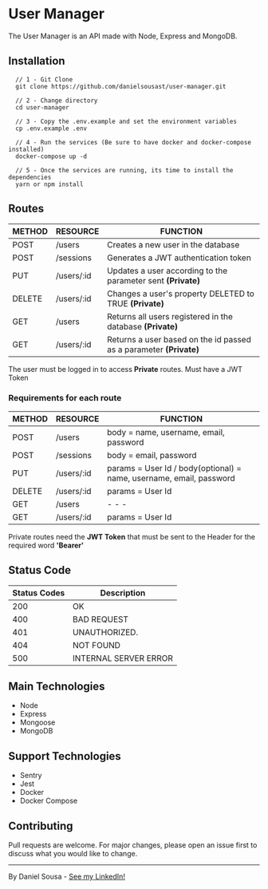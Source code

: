 # User Manager

The User Manager is an API made with Node, Express and MongoDB.

## Installation

```
  // 1 - Git Clone
  git clone https://github.com/danielsousast/user-manager.git

  // 2 - Change directory
  cd user-manager

  // 3 - Copy the .env.example and set the environment variables
  cp .env.example .env

  // 4 - Run the services (Be sure to have docker and docker-compose installed)
  docker-compose up -d

  // 5 - Once the services are running, its time to install the dependencies
  yarn or npm install

```

## Routes


| METHOD       | RESOURCE      | FUNCTION                                            |
| ------------ | --------------|-----------------------------------------------------|
|  POST        |  /users       | Creates a new user in the database                  |
|  POST        |  /sessions    | Generates a JWT authentication token                |
|  PUT         |  /users/:id   | Updates a user according to the parameter sent **(Private)**|
|  DELETE      |  /users/:id   | Changes a user's property DELETED to TRUE **(Private)**|
|  GET         |  /users       | Returns all users registered in the database **(Private)**|
|  GET         |  /users/:id   | Returns a user based on the id passed as a parameter **(Private)**|

The user must be logged in to access **Private** routes. Must have a JWT Token

### Requirements for each route
| METHOD       | RESOURCE      | FUNCTION                                            |
| ------------ | --------------|-----------------------------------------------------|
|  POST        |  /users       | body = name, username, email, password              |
|  POST        |  /sessions    | body = email, password                              |
|  PUT         |  /users/:id   | params = User Id   /   body(optional) = name, username, email, password |
|  DELETE      |  /users/:id   | params = User Id                                     |
|  GET         |  /users       | - - - |
|  GET         |  /users/:id   | params = User Id |

Private routes need the **JWT Token** that must be sent to the Header for the required word **'Bearer'**

## Status Code

| Status Codes | Description            |
| ------------ | ---------------------- |
|  200         |  OK                    |
|  400         |  BAD REQUEST           |
|  401         |  UNAUTHORIZED.         |
|  404         |  NOT FOUND             |
|  500         |  INTERNAL SERVER ERROR |

## Main Technologies
* Node
* Express
* Mongoose
* MongoDB

## Support Technologies
* Sentry
* Jest
* Docker
* Docker Compose

## Contributing
Pull requests are welcome. For major changes, please open an issue first to discuss what you would like to change.

---

By Daniel Sousa - [See my LinkedIn!](https://www.linkedin.com/in/danielsousast/)
